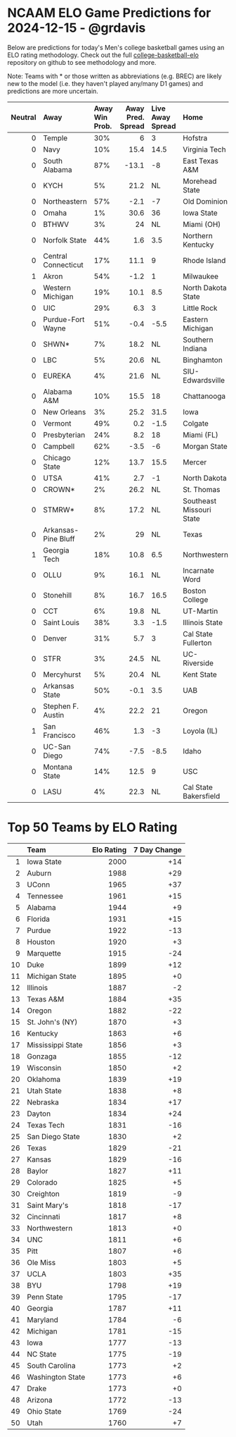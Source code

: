 # NCAAM ELO Game Predictions for 2024-12-15 - @grdavis
Below are predictions for today's Men's college basketball games using an ELO rating methodology. Check out the full [college-basketball-elo](https://github.com/grdavis/college-basketball-elo) repository on github to see methodology and more.

Note: Teams with * or those written as abbreviations (e.g. BREC) are likely new to the model (i.e. they haven't played any/many D1 games) and predictions are more uncertain.

|   Neutral | Away                | Away Win Prob.   |   Away Pred. Spread | Live Away Spread   | Home                     | Home Win Prob.   |   Home Pred. Spread |
|----------:|:--------------------|:-----------------|--------------------:|:-------------------|:-------------------------|:-----------------|--------------------:|
|         0 | Temple              | 30%              |                 6   | 3                  | Hofstra                  | 70%              |                -6   |
|         0 | Navy                | 10%              |                15.4 | 14.5               | Virginia Tech            | 90%              |               -15.4 |
|         0 | South Alabama       | 87%              |               -13.1 | -8                 | East Texas A&M           | 13%              |                13.1 |
|         0 | KYCH                | 5%               |                21.2 | NL                 | Morehead State           | 95%              |               -21.2 |
|         0 | Northeastern        | 57%              |                -2.1 | -7                 | Old Dominion             | 43%              |                 2.1 |
|         0 | Omaha               | 1%               |                30.6 | 36                 | Iowa State               | 99%              |               -30.6 |
|         0 | BTHWV               | 3%               |                24   | NL                 | Miami (OH)               | 97%              |               -24   |
|         0 | Norfolk State       | 44%              |                 1.6 | 3.5                | Northern Kentucky        | 56%              |                -1.6 |
|         0 | Central Connecticut | 17%              |                11.1 | 9                  | Rhode Island             | 83%              |               -11.1 |
|         1 | Akron               | 54%              |                -1.2 | 1                  | Milwaukee                | 46%              |                 1.2 |
|         0 | Western Michigan    | 19%              |                10.1 | 8.5                | North Dakota State       | 81%              |               -10.1 |
|         0 | UIC                 | 29%              |                 6.3 | 3                  | Little Rock              | 71%              |                -6.3 |
|         0 | Purdue-Fort Wayne   | 51%              |                -0.4 | -5.5               | Eastern Michigan         | 49%              |                 0.4 |
|         0 | SHWN*               | 7%               |                18.2 | NL                 | Southern Indiana         | 93%              |               -18.2 |
|         0 | LBC                 | 5%               |                20.6 | NL                 | Binghamton               | 95%              |               -20.6 |
|         0 | EUREKA              | 4%               |                21.6 | NL                 | SIU-Edwardsville         | 96%              |               -21.6 |
|         0 | Alabama A&M         | 10%              |                15.5 | 18                 | Chattanooga              | 90%              |               -15.5 |
|         0 | New Orleans         | 3%               |                25.2 | 31.5               | Iowa                     | 97%              |               -25.2 |
|         0 | Vermont             | 49%              |                 0.2 | -1.5               | Colgate                  | 51%              |                -0.2 |
|         0 | Presbyterian        | 24%              |                 8.2 | 18                 | Miami (FL)               | 76%              |                -8.2 |
|         0 | Campbell            | 62%              |                -3.5 | -6                 | Morgan State             | 38%              |                 3.5 |
|         0 | Chicago State       | 12%              |                13.7 | 15.5               | Mercer                   | 88%              |               -13.7 |
|         0 | UTSA                | 41%              |                 2.7 | -1                 | North Dakota             | 59%              |                -2.7 |
|         0 | CROWN*              | 2%               |                26.2 | NL                 | St. Thomas               | 98%              |               -26.2 |
|         0 | STMRW*              | 8%               |                17.2 | NL                 | Southeast Missouri State | 92%              |               -17.2 |
|         0 | Arkansas-Pine Bluff | 2%               |                29   | NL                 | Texas                    | 98%              |               -29   |
|         1 | Georgia Tech        | 18%              |                10.8 | 6.5                | Northwestern             | 82%              |               -10.8 |
|         0 | OLLU                | 9%               |                16.1 | NL                 | Incarnate Word           | 91%              |               -16.1 |
|         0 | Stonehill           | 8%               |                16.7 | 16.5               | Boston College           | 92%              |               -16.7 |
|         0 | CCT                 | 6%               |                19.8 | NL                 | UT-Martin                | 94%              |               -19.8 |
|         0 | Saint Louis         | 38%              |                 3.3 | -1.5               | Illinois State           | 62%              |                -3.3 |
|         0 | Denver              | 31%              |                 5.7 | 3                  | Cal State Fullerton      | 69%              |                -5.7 |
|         0 | STFR                | 3%               |                24.5 | NL                 | UC-Riverside             | 97%              |               -24.5 |
|         0 | Mercyhurst          | 5%               |                20.4 | NL                 | Kent State               | 95%              |               -20.4 |
|         0 | Arkansas State      | 50%              |                -0.1 | 3.5                | UAB                      | 50%              |                 0.1 |
|         0 | Stephen F. Austin   | 4%               |                22.2 | 21                 | Oregon                   | 96%              |               -22.2 |
|         1 | San Francisco       | 46%              |                 1.3 | -3                 | Loyola (IL)              | 54%              |                -1.3 |
|         0 | UC-San Diego        | 74%              |                -7.5 | -8.5               | Idaho                    | 26%              |                 7.5 |
|         0 | Montana State       | 14%              |                12.5 | 9                  | USC                      | 86%              |               -12.5 |
|         0 | LASU                | 4%               |                22.3 | NL                 | Cal State Bakersfield    | 96%              |               -22.3 |

# Top 50 Teams by ELO Rating
|    | Team              |   Elo Rating |   7 Day Change |
|---:|:------------------|-------------:|---------------:|
|  1 | Iowa State        |         2000 |            +14 |
|  2 | Auburn            |         1988 |            +29 |
|  3 | UConn             |         1965 |            +37 |
|  4 | Tennessee         |         1961 |            +15 |
|  5 | Alabama           |         1944 |             +9 |
|  6 | Florida           |         1931 |            +15 |
|  7 | Purdue            |         1922 |            -13 |
|  8 | Houston           |         1920 |             +3 |
|  9 | Marquette         |         1915 |            -24 |
| 10 | Duke              |         1899 |            +12 |
| 11 | Michigan State    |         1895 |             +0 |
| 12 | Illinois          |         1887 |             -2 |
| 13 | Texas A&M         |         1884 |            +35 |
| 14 | Oregon            |         1882 |            -22 |
| 15 | St. John's (NY)   |         1870 |             +3 |
| 16 | Kentucky          |         1863 |             +6 |
| 17 | Mississippi State |         1856 |             +3 |
| 18 | Gonzaga           |         1855 |            -12 |
| 19 | Wisconsin         |         1850 |             +2 |
| 20 | Oklahoma          |         1839 |            +19 |
| 21 | Utah State        |         1838 |             +8 |
| 22 | Nebraska          |         1834 |            +17 |
| 23 | Dayton            |         1834 |            +24 |
| 24 | Texas Tech        |         1831 |            -16 |
| 25 | San Diego State   |         1830 |             +2 |
| 26 | Texas             |         1829 |            -21 |
| 27 | Kansas            |         1829 |            -16 |
| 28 | Baylor            |         1827 |            +11 |
| 29 | Colorado          |         1825 |             +5 |
| 30 | Creighton         |         1819 |             -9 |
| 31 | Saint Mary's      |         1818 |            -17 |
| 32 | Cincinnati        |         1817 |             +8 |
| 33 | Northwestern      |         1813 |             +0 |
| 34 | UNC               |         1811 |             +6 |
| 35 | Pitt              |         1807 |             +6 |
| 36 | Ole Miss          |         1803 |             +5 |
| 37 | UCLA              |         1803 |            +35 |
| 38 | BYU               |         1798 |            +19 |
| 39 | Penn State        |         1795 |            -17 |
| 40 | Georgia           |         1787 |            +11 |
| 41 | Maryland          |         1784 |             -6 |
| 42 | Michigan          |         1781 |            -15 |
| 43 | Iowa              |         1777 |            -13 |
| 44 | NC State          |         1775 |            -19 |
| 45 | South Carolina    |         1773 |             +2 |
| 46 | Washington State  |         1773 |             +6 |
| 47 | Drake             |         1773 |             +0 |
| 48 | Arizona           |         1772 |            -13 |
| 49 | Ohio State        |         1769 |            -24 |
| 50 | Utah              |         1760 |             +7 |